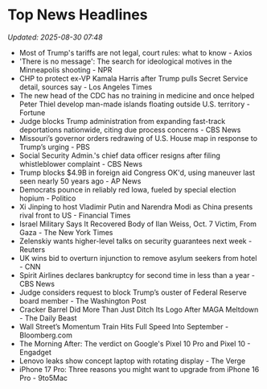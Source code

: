 # Top News Headlines

_Updated: 2025-08-30 07:48_

- Most of Trump's tariffs are not legal, court rules: what to know - Axios
- 'There is no message': The search for ideological motives in the Minneapolis shooting - NPR
- CHP to protect ex-VP Kamala Harris after Trump pulls Secret Service detail, sources say - Los Angeles Times
- The new head of the CDC has no training in medicine and once helped Peter Thiel develop man-made islands floating outside U.S. territory - Fortune
- Judge blocks Trump administration from expanding fast-track deportations nationwide, citing due process concerns - CBS News
- Missouri’s governor orders redrawing of U.S. House map in response to Trump’s urging - PBS
- Social Security Admin.'s chief data officer resigns after filing whistleblower complaint - CBS News
- Trump blocks $4.9B in foreign aid Congress OK'd, using maneuver last seen nearly 50 years ago - AP News
- Democrats pounce in reliably red Iowa, fueled by special election hopium - Politico
- Xi Jinping to host Vladimir Putin and Narendra Modi as China presents rival front to US - Financial Times
- Israel Military Says It Recovered Body of Ilan Weiss, Oct. 7 Victim, From Gaza - The New York Times
- Zelenskiy wants higher-level talks on security guarantees next week - Reuters
- UK wins bid to overturn injunction to remove asylum seekers from hotel - CNN
- Spirit Airlines declares bankruptcy for second time in less than a year - CBS News
- Judge considers request to block Trump’s ouster of Federal Reserve board member - The Washington Post
- Cracker Barrel Did More Than Just Ditch Its Logo After MAGA Meltdown - The Daily Beast
- Wall Street’s Momentum Train Hits Full Speed Into September - Bloomberg.com
- The Morning After: The verdict on Google's Pixel 10 Pro and Pixel 10 - Engadget
- Lenovo leaks show concept laptop with rotating display - The Verge
- iPhone 17 Pro: Three reasons you might want to upgrade from iPhone 16 Pro - 9to5Mac